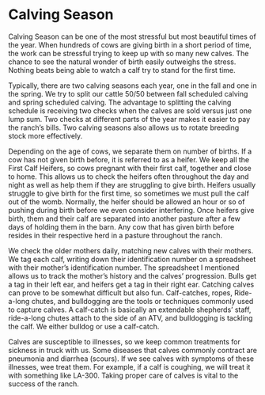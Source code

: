 # Calving Season

Calving Season can be one of the most stressful but most beautiful times of the year. When hundreds of cows are giving birth in a short period of time, the work can be stressful trying to keep up with so many new calves. The chance to see the natural wonder of birth easily outweighs the stress. Nothing beats being able to watch a calf try to stand for the first time.

Typically, there are two calving seasons each year, one in the fall and one in the spring. We try to split our cattle 50/50 between fall scheduled calving and spring scheduled calving. The advantage to splitting the calving schedule is receiving two checks when the calves are sold versus just one lump sum. Two checks at different parts of the year makes it easier to pay the ranch’s bills. Two calving seasons also allows us to rotate breeding stock more effectively. 

Depending on the age of cows, we separate them on number of births. If a cow has not given birth before, it is referred to as a heifer. We keep all the First Calf Heifers, so cows pregnant with their first calf, together and close to home. This allows us to check the heifers often throughout the day and night as well as help them if they are struggling to give birth. Heifers usually struggle to give birth for the first time, so sometimes we must pull the calf out of the womb. Normally, the heifer should be allowed an hour or so of pushing during birth before we even consider interfering. Once heifers give birth, them and their calf are separated into another pasture after a few days of holding them in the barn. Any cow that has given birth before resides in their respective herd in a pasture throughout the ranch. 

We check the older mothers daily, matching new calves with their mothers. We tag each calf, writing down their identification number on a spreadsheet with their mother’s identification number. The spreadsheet I mentioned allows us to track the mother’s history and the calves’ progression. Bulls get a tag in their left ear, and heifers get a tag in their right ear. Catching calves can prove to be somewhat difficult but also fun. Calf-catches, ropes, Ride-a-long chutes, and bulldogging are the tools or techniques commonly used to capture calves. A calf-catch is basically an extendable shepherds’ staff, ride-a-long chutes attach to the side of an ATV, and bulldogging is tackling the calf. We either bulldog or use a calf-catch. 

Calves are susceptible to illnesses, so we keep common treatments for sickness in truck with us. Some diseases that calves commonly contract are pneumonia and diarrhea (scours). If we see calves with symptoms of these illnesses, wee treat them. For example, if a calf is coughing, we will treat it with something like LA-300. Taking proper care of calves is vital to the success of the ranch.
